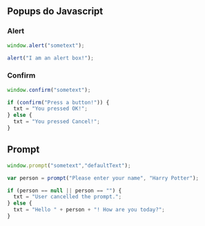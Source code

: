 ## Popups do Javascript

### Alert
```js
window.alert("sometext");

alert("I am an alert box!");
```
### Confirm
```js
window.confirm("sometext");

if (confirm("Press a button!")) {
  txt = "You pressed OK!";
} else {
  txt = "You pressed Cancel!";
} 
```
## Prompt
```js
window.prompt("sometext","defaultText");

var person = prompt("Please enter your name", "Harry Potter");

if (person == null || person == "") {
  txt = "User cancelled the prompt.";
} else {
  txt = "Hello " + person + "! How are you today?";
} 
```
